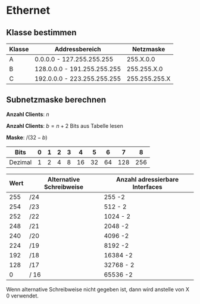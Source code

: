 # Ethernet

## Klasse bestimmen
| Klasse | Addressbereich | Netzmaske |
|--|--|--|
| A | 0.0.0.0 - 127.255.255.255 | 255.X.0.0 |
| B | 128.0.0.0 - 191.255.255.255 | 255.255.X.0 |
| C | 192.0.0.0 - 223.255.255.255 | 255.255.255.X |

## Subnetzmaske berechnen
**Anzahl Clients**: $n$

**Anzahl Clients**: $b = n + 2$ Bits aus Tabelle lesen

**Maske**: $/(32 - b)$

| Bits  | 0 | 1 | 2 | 3 | 4 | 5 | 6 | 7 | 8 |
|---|---|---|---|---|---|---|---|---|---|
| Dezimal | 1 | 2 | 4 | 8 | 16| 32| 64|128|256|


| Wert | Alternative Schreibweise | Anzahl adressierbare Interfaces |
|--|--|--|
| 255 | /24 | 255 -2 |
| 254 | /23 | 512 - 2 |
| 252 | /22 | 1024 - 2 |
| 248 | /21 | 2048 -2 |
| 240 | /20 | 4096 -2 |
| 224 | /19 | 8192 -2 |
| 192 | /18 | 16384 -2 |
| 128 | /17 | 32768 - 2 |
| 0 | / 16 | 65536 -2 |

Wenn alternative Schreibweise nicht gegeben ist, dann wird anstelle von X 0 verwendet.